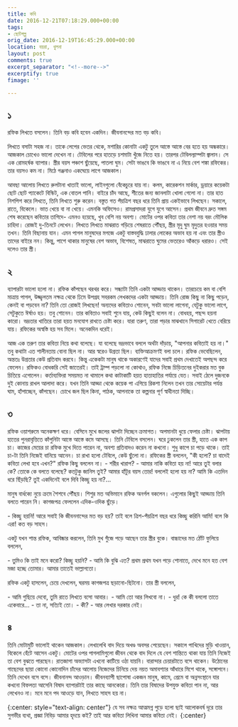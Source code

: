 ```yaml
---
title: কবি
date: 2016-12-21T07:18:29.000+00:00
tags:
- ছোটগল্প
orig_date: 2016-12-19T16:45:29.000+00:00
location: বয়রা, খুলনা
layout: post
comments: true
excerpt_separator: "<!--more-->"
excerptify: true
fimage: ''

---
```

## ১

রফিক লিখতে বসলেন। তিনি বড় কবি হবেন একদিন। জীবনানন্দের মত বড় কবি।

লিখতে বসাটা সহজ না। তাকে লেপের ভেতর থেকে, মশারির কোনাটা একটু তুলে আস্তে আস্তে বের হতে হয় অন্ধকারে। আজকাল চোখেও ভালো দেখেন না। টেবিলের পরে হাতড়ে চশমাটা খুঁজে নিতে হয়। তারপর টেবিলল্যাম্পটা জ্বালান। সে এক রোমহর্ষক ব্যাপার। স্ত্রীর বয়স পঞ্চাশ ছুঁয়েছে, পাতলা ঘুম। সেটা ভাঙবে কি ভাঙবে না এ নিয়ে বেশ শঙ্কা রফিকের। তার বয়সও কম না। মিঠে গঞ্জনাও একঘেয়ে লাগে আজকাল।

আবছা আলোয় লিখতে রুলটানা খাতাই ভালো, লাইনগুলো বেঁকেচুরে যায় না। কলম, কারেকশন মার্কার, ড্রয়ারে কয়েকটা ছোট ছোট প্যাকেটে বিস্কিট, এক বোতল পানি। বাইরে চাঁদ আছে, শীতের জন্য জানলাটা খোলা গেলো না। তার হাত নিশপিশ করে লিখতে, তিনি লিখতে শুরু করেন। বস্তুত গত পঁয়ত্রিশ বছর ধরে তিনি প্রায় একইভাবে লিখছেন। সকালে, রাতে, বিকেলে। ভাত খেয়ে বা না খেয়ে। এমনকি অফিসেও। রামপ্রসাদরা যুগে যুগে আসেন। প্রথম জীবনে দ্রুত সঙ্গম শেষ করেছেন কবিতার তাগিদে- এমনও হয়েছে, খুব বেশি নয় অবশ্য। মোটের ওপর কবিতা তার নেশা নয় বরং মৌলিক চাহিদা। রোজই দু-তিনটে লেখেন। লিখতে লিখতে মাঝরাত গড়িয়ে শেষরাতে পৌঁছয়, স্ত্রীর মৃদু ঘুম মৃদুতর হওয়ার সময় তখন। তিনি বিছানায় যান। এমন পাগল মানুষদের মগজে একটু বাস্তববুদ্ধি ঢালার লোকের অভাব হয় না এবং তার স্ত্রীও তাদের বাইরে নন। কিন্তু, পাশে থাকার মানুষের বেশ অভাব, বিশেষত, মাঝরাতে ঘুমের ভেতরেও আঁকড়ে ধরারও। সেই দলেও তার স্ত্রী।

<!--more-->

## ২

ব্যাপারটা ভালো হলো না। রফিক কাঁপছেন থরথর করে। সন্ধ্যাটা তিনি একটা আড্ডায় থাকেন। তারচেয়ে কম বা বেশি মাত্রায় পাগল, উজ্জ্বলতম নক্ষত্র থেকে ঢিমে উপগ্রহ সবরকম লেখকদের একটা আড্ডায়। তিনি রোজ কিছু না কিছু পড়েন, কেনই বা পড়বেন না? তিনি তো রোজই লিখছেন! অন্যদের কবিতাও শোনেন, সবটা ভালো লাগেনা, যেটুকু ভালো লাগে, সেটুকুতে ঈর্ষাও হয়। তবু শোনেন। তার কবিতাও সবাই শুনে যায়, কেউ কিছুই বলেন না। বোধহয়, পছন্দ হয়না কারো। ভদ্রতার খাতিরে তারা হয়ত মনযোগ রাখতে চেষ্টা করে। যারা তরুণ, তারা পড়ার মাঝখানে সিগারেট খেতে বেরিয়ে যায়। রফিকের অস্বস্তি হয় সব মিলে। অনেকদিন ধরেই।

আজ এক তরুণ তার কবিতা নিয়ে কথা বলেছে। যা বলেছে ভদ্রভাবে বললে অর্থটা দাঁড়ায়, "আপনার কবিতাই হয় না।" তবু কথাটা এত শালীনতায় বোনা ছিল না। আর স্বরেও উগ্রতা ছিল। ব্যক্তিআক্রমণই বলা চলে। রফিক ভেবেছিলেন, অন্ততঃ উগ্রতার কেউ প্রতিবাদ করবে। কিন্তু একেকটা মানুষ থাকে অকারণেই যাদের সবাই প্রথম দেখাতেই অপছন্দ করে ফেলেন। রফিকও বোধকরি সেই জাতেরই। তাই ট্রাম্প পড়লো না কোথাও, রফিক নিজে চিড়িতনের দুইকরার মত বুক চিতিয়ে এগোলেন। কর্তাব্যক্তিরা সময়মত না থামালে কথা কাটাকাটি হয়ত হাতাহাতির পর্যায়ে যেত। সবাই ঠেলে দুজনকে দুই কোনায় রাখল আলাদা করে। যখন তিনি আড্ডা থেকে কয়েক পা এগিয়ে রিকশা নিলেন তখন তার সোয়েটার পর্যন্ত ঘাম, হাঁপাচ্ছেন, কাঁপছেন। চোখে জল ছিল কিনা, পাঠক, আপনাকে তা কল্পনার পূর্ণ স্বাধীনতা দিচ্ছি।

## ৩

রফিক ওয়াশরুমে অনেকক্ষণ ধরে। বেসিনে মুখে জলের ঝাপটা দিচ্ছেন ক্রমাগত। অপমানটা ধুয়ে ফেলার চেষ্টা। ঝাপটায় হাতের পুনরাবৃত্তিতে কাঁপুনিটা আস্তে আস্তে কমে আসছে। তিনি টেবিলে বসলেন। ঘরে ঢুকলেন তার স্ত্রী, হাতে এক কাপ চা। কাজের মেয়ের চা রফিক মুখে দিতে পারেন না, অবশ্য প্রতিবাদও করেন না কখনো। শুধু কাপে চা পড়ে থাকে। তাই চা-টা তিনি নিজেই বানিয়ে আনেন। চা রাখা হলো টেবিলে, কেউ ছুঁলো না। রফিকের স্ত্রী বললেন, "কী হলো? চা বাদেই কবিতা লেখা হবে এখন?"
রফিক কিছু বললেন না।
\- শরীর খারাপ?
\- আমার নাকি কবিতা হয় না! আরে তুই বলার কে? তোকে কে বলতে বলেছে? কতটুকু জানিস তুই? আমার হাঁটুর বয়স তোর! বললেই হলো হয় না? আমি কি এতদিন ধরে ছিঁড়ছি? তুই একদিনেই বলে দিবি কিচ্ছু হয় না?...

মানুষ বার্ধক্যে নুয়ে ক্রমে শৈশবে পৌঁছয়। শিশুর মত অভিমানে রফিক অনর্গল বকলেন। এগুলোর কিছুই আড্ডায় তিনি বলতে পারেন নি। কাগজপত্র ফেললেন এদিক-ওদিক ছুঁড়ে।

\- কিচ্ছু হয়নি! আরে সবাই কি জীবননান্দের মত বড় হয়? তাই বলে ত্রিশ-পঁয়ত্রিশ বছর ধরে কিচ্ছু করিনি আমি! বলে কি এরা! কত বড় সাহস।

একটু যখন শান্ত রফিক, আবিষ্কার করলেন, তিনি মুখ গুঁজে পড়ে আছেন তার স্ত্রীর বুকে। বাচ্চাদের মত ঠোঁট ফুলিয়ে বললেন,

\- তুমিও কি তাই মনে করো? কিচ্ছু হয়নি?
\- আমি কি বুঝি এত? প্রথম প্রথম যখন পড়ে শোনাতে, দেখে মনে হত বেশ মজা হচ্ছে তোমার। আমার তাতেই ভাল্লাগতো।

রফিক একটু হাসলেন, চেয়ে দেখলেন, ঘরময় কাগজপত্র ছড়ানো-ছিটনো। তার স্ত্রী বললেন,

\- আমি গুছিয়ে দেবো, তুমি রাতে লিখতে বসো আবার।
\- আমি তো আর লিখবো না।
\- ধুর! কে কী বললো তাতে একেবারে...
\- তা না, সত্যিই তো।
\- কী?
\- আর লেখার দরকার নেই।

## ৪

তিনি মোটামুটি ভালোই থাকেন আজকাল। লেখালেখি বাদ দিয়ে অখণ্ড অবসর পেয়েছেন। সকালে পাখিদের মুড়ি খাওয়ান, বিকেলে হেঁটে আসেন একটু। মোটের ওপর পাগলামিগুলো জীবন থেকে বাদ দিলে যে বেশ শান্তিতে থাকা যায় তিনি নিজেই তা বেশ বুঝতে পারছেন। রাতজাগা অভ্যাসটা এখনো কাটিয়ে ওঠা যায়নি। বারান্দার চেয়ারটাতে বসে থাকেন। উঠোনের গাছেদের ছায়া কোনো কোনোদিন চাঁদের আলোয় নিজেদের চিনিয়ে দেয় নয়ত অমাবশ্যার আঁধারে মিশে থাকে, সঙ্গোপনে। তিনি দেখেন বসে বসে। জীবনানন্দ আওড়ান। জীবনব্যাপী ছাপোষা একজন মানুষ, কামে, প্রেমে বা অন্নসংস্থানে যার কখনো বিফলতা আসেনি বিষাদ ব্যাপারটাই তার কাছে আনকোরা। তিনি তার বিষাদের উপযুক্ত কবিতা পান না, আর লেখেনও না। মনে মনে পদ আওড়ে যান, লিখতে সাহস হয় না।

{:center: style="text-align: center"}
যে সব নক্ষত্র আত্মমগ্ন পুড়ে হলো ছাই
আলোকবর্ষ দূরে
তার সুগভীর ব্যথা, প্রজ্ঞা নিবিড়
আমার হৃদয়ে কই?
তাই আর কবিতা লিখিনা
আমার কবিতা নেই।
{:center}